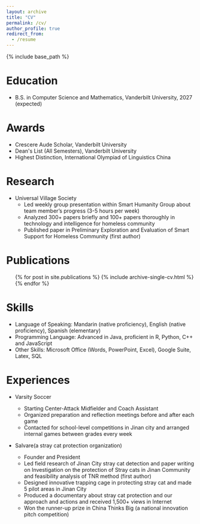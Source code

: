```yaml
---
layout: archive
title: "CV"
permalink: /cv/
author_profile: true
redirect_from:
  - /resume
---
```


{% include base_path %}

Education
======
* B.S. in Computer Science and Mathematics, Vanderbilt University, 2027 (expected)

Awards
======
* Crescere Aude Scholar, Vanderbilt University
* Dean's List (All Semesters), Vanderbilt University
* Highest Distinction, International Olympiad of Linguistics China

Research
======
* Universal Village Society
  * Led weekly group presentation within Smart Humanity Group about team member’s progress (3-5 hours per week)
  * Analyzed 300+ papers briefly and 100+ papers thoroughly in technology and intelligence for homeless community
  * Published paper in Preliminary Exploration and Evaluation of Smart Support for Homeless Community (first author)

Publications
======
  <ul>{% for post in site.publications %}
    {% include archive-single-cv.html %}
  {% endfor %}</ul>

Skills
======
* Language of Speaking: Mandarin (native proficiency), English (native proficiency), Spanish (elementary)
* Programming Language: Advanced in Java, proficient in R, Python, C++ and JavaScript
* Other Skills: Microsoft Office (Words, PowerPoint, Excel), Google Suite, Latex, SQL

Experiences
======
* Varsity Soccer
  * Starting Center-Attack Midfielder and Coach Assistant
  * Organized preparation and reflection meetings before and after each game
  * Contacted for school-level competitions in Jinan city and arranged internal games between grades every week
 
* Salvare(a stray cat protection organization)
  * Founder and President
  * Led field research of Jinan City stray cat detection and paper writing on Investigation on the protection of Stray cats in Jinan Community and feasibility analysis of TNR method (first author)
  * Designed innovative trapping cage in protecting stray cat and made 5 pilot areas in Jinan City
  * Produced a documentary about stray cat protection and our approach and actions and received 1,500+ views in Internet
  * Won the runner-up prize in China Thinks Big (a national innovation pitch competition)



